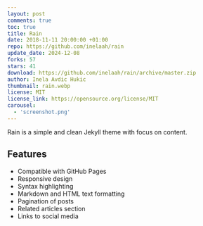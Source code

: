 ```yaml
---
layout: post
comments: true
toc: true
title: Rain
date: 2018-11-11 20:00:00 +01:00
repo: https://github.com/inelaah/rain
update_date: 2024-12-08
forks: 57
stars: 41
download: https://github.com/inelaah/rain/archive/master.zip
author: Inela Avdic Hukic
thumbnail: rain.webp
license: MIT
license_link: https://opensource.org/license/MIT
carousel:
  - 'screenshot.png'
---
```


Rain is a simple and clean Jekyll theme with focus on content.

## Features

* Compatible with GitHub Pages
* Responsive design
* Syntax highlighting
* Markdown and HTML text formatting
* Pagination of posts
* Related articles section
* Links to social media
